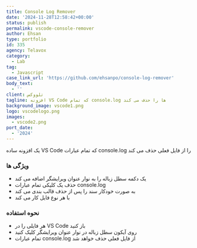 ```yaml
---
title: Console Log Remover
date: '2024-11-28T12:58:42+00:00'
status: publish
permalink: vscode-console-remover
author: Ehsan
type: portfolio
id: 335
agency: Telavox
category:
  - Lab
tag:
  - Javascript
case_link_url: 'https://github.com/ehsanpo/console-log-remover'
body_text:
  - ''
client: تلووکس
tagline: افزونه VS Code که تمام console.log ها را حذف می کند
background_image: vscode1.png
logo: vscodelogo.png
images:
  - vscode2.png
port_date:
  - '2024'
---
```

یک افزونه ساده VS Code که تمام عبارات console.log را از فایل فعلی حذف می کند

<h3>ویژگی ها</h3>

- یک دکمه سطل زباله را به نوار عنوان ویرایشگر اضافه می کند
- حذف یک کلیکی تمام عبارات console.log
- به صورت خودکار سند را پس از حذف قالب بندی می کند
- با هر نوع فایل کار می کند

<h3>نحوه استفاده</h3>

- هر فایلی را در VS Code باز کنید
- روی آیکون سطل زباله در نوار عنوان ویرایشگر کلیک کنید
- تمام عبارات console.log از فایل فعلی حذف خواهد شد
